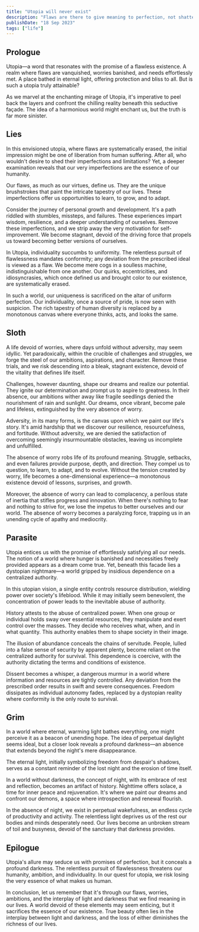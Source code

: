 ```yaml
---
title: "Utopia will never exist"
description: "Flaws are there to give meaning to perfection, not shatter it."
publishDate: "18 Sep 2023"
tags: ["life"]
---
```


## Prologue

Utopia—a word that resonates with the promise of a flawless existence. A realm where flaws are vanquished, worries banished, and needs effortlessly met. A place bathed in eternal light, offering protection and bliss to all. But is such a utopia truly attainable?

As we marvel at the enchanting mirage of Utopia, it's imperative to peel back the layers and confront the chilling reality beneath this seductive façade. The idea of a harmonious world might enchant us, but the truth is far more sinister.

## Lies

In this envisioned utopia, where flaws are systematically erased, the initial impression might be one of liberation from human suffering. After all, who wouldn't desire to shed their imperfections and limitations? Yet, a deeper examination reveals that our very imperfections are the essence of our humanity.

Our flaws, as much as our virtues, define us. They are the unique brushstrokes that paint the intricate tapestry of our lives. These imperfections offer us opportunities to learn, to grow, and to adapt.

Consider the journey of personal growth and development. It's a path riddled with stumbles, missteps, and failures. These experiences impart wisdom, resilience, and a deeper understanding of ourselves. Remove these imperfections, and we strip away the very motivation for self-improvement. We become stagnant, devoid of the driving force that propels us toward becoming better versions of ourselves.

In Utopia, individuality succumbs to uniformity. The relentless pursuit of flawlessness mandates conformity; any deviation from the prescribed ideal is viewed as a flaw. We become mere cogs in a soulless machine, indistinguishable from one another. Our quirks, eccentricities, and idiosyncrasies, which once defined us and brought color to our existence, are systematically erased.

In such a world, our uniqueness is sacrificed on the altar of uniform perfection. Our individuality, once a source of pride, is now seen with suspicion. The rich tapestry of human diversity is replaced by a monotonous canvas where everyone thinks, acts, and looks the same.

## Sloth

A life devoid of worries, where days unfold without adversity, may seem idyllic. Yet paradoxically, within the crucible of challenges and struggles, we forge the steel of our ambitions, aspirations, and character. Remove these trials, and we risk descending into a bleak, stagnant existence, devoid of the vitality that defines life itself.

Challenges, however daunting, shape our dreams and realize our potential. They ignite our determination and prompt us to aspire to greatness. In their absence, our ambitions wither away like fragile seedlings denied the nourishment of rain and sunlight. Our dreams, once vibrant, become pale and lifeless, extinguished by the very absence of worry.

Adversity, in its many forms, is the canvas upon which we paint our life's story. It's amid hardship that we discover our resilience, resourcefulness, and fortitude. Without adversity, we are denied the satisfaction of overcoming seemingly insurmountable obstacles, leaving us incomplete and unfulfilled.

The absence of worry robs life of its profound meaning. Struggle, setbacks, and even failures provide purpose, depth, and direction. They compel us to question, to learn, to adapt, and to evolve. Without the tension created by worry, life becomes a one-dimensional experience—a monotonous existence devoid of lessons, surprises, and growth.

Moreover, the absence of worry can lead to complacency, a perilous state of inertia that stifles progress and innovation. When there's nothing to fear and nothing to strive for, we lose the impetus to better ourselves and our world. The absence of worry becomes a paralyzing force, trapping us in an unending cycle of apathy and mediocrity.

## Parasite

Utopia entices us with the promise of effortlessly satisfying all our needs. The notion of a world where hunger is banished and necessities freely provided appears as a dream come true. Yet, beneath this facade lies a dystopian nightmare—a world gripped by insidious dependence on a centralized authority.

In this utopian vision, a single entity controls resource distribution, wielding power over society's lifeblood. While it may initially seem benevolent, the concentration of power leads to the inevitable abuse of authority.

History attests to the abuse of centralized power. When one group or individual holds sway over essential resources, they manipulate and exert control over the masses. They decide who receives what, when, and in what quantity. This authority enables them to shape society in their image.

The illusion of abundance conceals the chains of servitude. People, lulled into a false sense of security by apparent plenty, become reliant on the centralized authority for survival. This dependence is coercive, with the authority dictating the terms and conditions of existence.

Dissent becomes a whisper, a dangerous murmur in a world where information and resources are tightly controlled. Any deviation from the prescribed order results in swift and severe consequences. Freedom dissipates as individual autonomy fades, replaced by a dystopian reality where conformity is the only route to survival.

## Grim

In a world where eternal, warming light bathes everything, one might perceive it as a beacon of unending hope. The idea of perpetual daylight seems ideal, but a closer look reveals a profound darkness—an absence that extends beyond the night's mere disappearance.

The eternal light, initially symbolizing freedom from despair's shadows, serves as a constant reminder of the lost night and the erosion of time itself.

In a world without darkness, the concept of night, with its embrace of rest and reflection, becomes an artifact of history. Nighttime offers solace, a time for inner peace and rejuvenation. It's where we paint our dreams and confront our demons, a space where introspection and renewal flourish.

In the absence of night, we exist in perpetual wakefulness, an endless cycle of productivity and activity. The relentless light deprives us of the rest our bodies and minds desperately need. Our lives become an unbroken stream of toil and busyness, devoid of the sanctuary that darkness provides.

## Epilogue

Utopia's allure may seduce us with promises of perfection, but it conceals a profound darkness. The relentless pursuit of flawlessness threatens our humanity, ambition, and individuality. In our quest for utopia, we risk losing the very essence of what makes us human.

In conclusion, let us remember that it's through our flaws, worries, ambitions, and the interplay of light and darkness that we find meaning in our lives. A world devoid of these elements may seem enticing, but it sacrifices the essence of our existence. True beauty often lies in the interplay between light and darkness, and the loss of either diminishes the richness of our lives.
